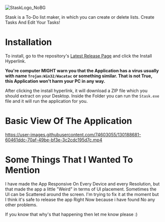![StaskLogo_NoBG](https://user-images.githubusercontent.com/74603055/130187090-be1bac38-bf6a-4582-b3f4-1851fe0cb7be.png)

Stask is a To-Do list maker, in which you can create or delete lists. Create Tasks And Edit Your Tasks!

# Installation 
To install, go to the repository's [Latest Release Page](https://github.com/RefinedDev/Stask/releases) and click the Install Hyperlink.

**You're computer MIGHT warn you that the Application has a virus usually with name `Trojan:Win32/Wacatac` or something similar. That is not True, this Application won't harm your PC in any way.**

After clicking the install hyperlink, it will download a ZIP file which you should extract on your Desktop. 
Inside the Folder you can run the `Stask.exe` file and it will run the application for you.

# Basic View Of The Application

https://user-images.githubusercontent.com/74603055/130188681-60461ddc-70af-49be-bf3e-3c2cdc195d7c.mp4

# Some Things That I Wanted To Mention
I have made the App Responsive On Every Device and every Resolution, but that made the app a little "Weird" in terms of UI placement. Sometimes the UI can be Scattered around the screen. I'm trying to fix it at the moment but I think it's safe to release the app Right Now because i have found No any other problems.

If you know that why's that happening then let me know please :)